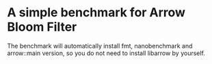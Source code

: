 # A simple benchmark for Arrow Bloom Filter
The benchmark will automatically install fmt, nanobenchmark and arrow::main version, so you do not need to install libarrow by yourself.
